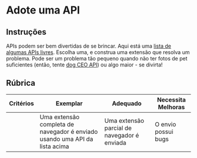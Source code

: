 # Adote uma API

## Instruções

APIs podem ser bem divertidas de se brincar. Aqui está uma [lista de algumas APIs livres](https://github.com/public-apis/public-apis). Escolha uma, e construa uma extensão que resolva um problema. Pode ser um problema tão pequeno quando não ter fotos de pet suficientes (então, tente [dog CEO API](https://dog.ceo/dog-api/)) ou algo maior - se divirta!

## Rúbrica

| Critérios | Exemplar                                                                  | Adequado                                 | Necessita Melhoras       |
| -------- | -------------------------------------------------------------------------- | ---------------------------------------- | ----------------------- |
|          | Uma extensão completa de navegador é enviado usando uma API da lista acima | Uma extensão parcial de navegador é enviada | O envio possui bugs |
